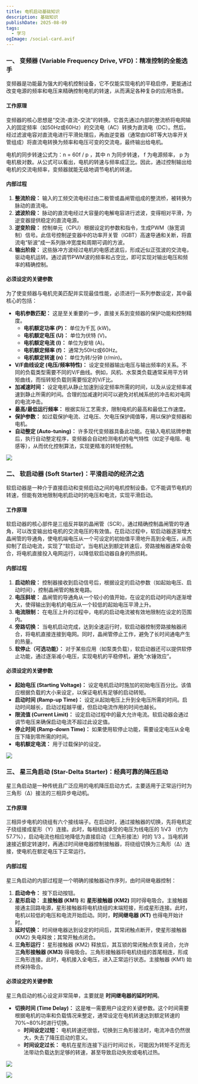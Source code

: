 ```yaml
---
title: 电机启动基础知识
description: 基础知识
publishDate: 2025-08-09
tags:
  - 学习
ogImage: /social-card.avif
---
```

### 一、 变频器 (Variable Frequency Drive, VFD)：精准控制的全能选手

变频器是功能最为强大的电机控制设备，它不仅能实现电机的平稳启停，更能通过改变电源的频率和电压来精确控制电机的转速，从而满足各种复杂的应用场景。

#### **工作原理**

变频器的核心思想是“交流-直流-交流”的转换。它首先通过内部的整流桥将电网输入的固定频率（如50Hz或60Hz）的交流电（AC）转换为直流电（DC）。然后，经过滤波电容对直流电进行平滑处理后，再由逆变器（通常由IGBT等大功率开关管组成）将直流电转换为频率和电压可变的交流电，最终输出给电机。

电机的同步转速公式为：n = 60f / p ，其中 n 为同步转速， f 为电源频率， p 为电机极对数。从公式可以看出，电机的转速与频率成正比。因此，通过控制输出给电机的交流电频率，变频器就能无级地调节电机的转速。

#### **内部过程**

1.  **整流阶段：** 输入的工频交流电经过由二极管或晶闸管组成的整流桥，被转换为脉动的直流电。
2.  **滤波阶段：** 脉动的直流电经过大容量的电解电容进行滤波，变得相对平滑，为逆变器提供稳定的直流电源。
3.  **逆变阶段：** 控制单元（CPU）根据设定的参数和指令，生成PWM（脉宽调制）信号。此信号控制逆变器中的功率开关管（IGBT）高速导通和关断，将直流电“斩波”成一系列脉冲宽度和周期可调的方波。
4.  **输出阶段：** 这些脉冲方波经过电机的电感滤波后，形成近似正弦波的交流电，驱动电机运转。通过调节PWM波的频率和占空比，即可实现对输出电压和频率的精确控制。

#### **必须设定的关键参数**

为了使变频器与电机完美匹配并实现最佳性能，必须进行一系列参数设定，其中最核心的包括：

* **电机参数匹配：** 这是至关重要的一步，直接关系到变频器的保护功能和控制精度。
    * **电机额定功率 (P)：** 单位为千瓦 (kW)。
    * **电机额定电压 (U)：** 单位为伏特 (V)。
    * **电机额定电流 (I)：** 单位为安培 (A)。
    * **电机额定频率 (f)：** 通常为50Hz或60Hz。
    * **电机额定转速 (n)：** 单位为转/分钟 (r/min)。
* **V/F曲线设定 (电压/频率特性)：** 设定变频器输出电压与输出频率的关系。不同的负载类型需要不同的V/F曲线。例如，风机、水泵类负载通常采用平方转矩曲线，而恒转矩负载则需要恒定的V/F比。
* **加减速时间：** 设定电机从静止加速到设定频率所需的时间，以及从设定频率减速到静止所需的时间。合理的加减速时间可以避免对机械系统的冲击和对电网的电流冲击。
* **最高/最低运行频率：** 根据实际工艺需求，限制电机的最高和最低工作速度。
* **保护参数：** 如过载保护电流、过电压、欠电压保护阈值等，用以保护变频器和电机。
* **自动整定 (Auto-tuning)：** 许多现代变频器具备此功能。在输入电机铭牌参数后，执行自动整定程序，变频器会自动检测电机的电气特性（如定子电阻、电感等），从而优化控制算法，实现更精准的转矩控制。

![](/assets/images/1000013755.png)


### 二、 软启动器 (Soft Starter)：平滑启动的经济之选

软启动器是一种介于直接启动和变频启动之间的电机控制设备。它不能调节电机的转速，但能有效地限制电机启动时的电压和电流，实现平滑启动。

#### **工作原理**

软启动器的核心部件是三组反并联的晶闸管（SCR）。通过精确控制晶闸管的导通角，可以改变输出给电机的交流电压的有效值。在启动过程中，软启动器逐渐增大晶闸管的导通角，使电机端电压从一个可设定的初始值平滑地升高到全电压，从而抑制了启动电流，实现了“软启动”。当电机达到额定转速后，旁路接触器通常会吸合，将电机直接投入电网运行，以降低软启动器自身的热损耗。

#### **内部过程**

1.  **启动阶段：** 控制器接收到启动信号后，根据设定的启动参数（如起始电压、启动时间），控制晶闸管的触发电路。
2.  **电压斜坡：** 晶闸管的导通角从一个较小的值开始，在设定的启动时间内逐渐增大，使得输出到电机的电压从一个较低的起始电压平滑上升。
3.  **电流限制：** 在电压上升的过程中，电机的启动电流被有效地限制在设定的范围内。
4.  **旁路切换：** 当电机启动完成，达到全速运行时，软启动器控制旁路接触器闭合，将电机直接连接到电网。同时，晶闸管停止工作，避免了长时间通电产生的热量。
5.  **软停止（可选功能）：** 对于某些应用（如泵类负载），软启动器还可以提供软停止功能，通过逐渐减小电压，实现电机的平稳停机，避免“水锤效应”。

#### **必须设定的关键参数**

* **起始电压 (Starting Voltage)：** 设定电机启动时施加的初始电压百分比。该值应根据负载的大小来设定，以保证电机有足够的启动转矩。
* **启动时间 (Ramp-up Time)：** 设定从起始电压上升到全电压所需的时间。启动时间越长，启动过程越平缓，但启动电流作用的时间也越长。
* **限流值 (Current Limit)：** 设定启动过程中的最大允许电流。软启动器会通过调节电压来确保启动电流不超过此设定值。
* **停止时间 (Ramp-down Time)：** 如果使用软停止功能，需要设定电压从全电压下降到零所需的时间。
* **电机额定电流：** 用于过载保护的设定。

![](/assets/images/1000013756.png)


### 三、 星三角启动 (Star-Delta Starter)：经典可靠的降压启动

星三角启动是一种传统且广泛应用的电机降压启动方式，主要适用于正常运行时为三角形（Δ）接法的三相异步电动机。

#### **工作原理**

三相异步电机的绕组有六个接线端子。在启动时，通过接触器的切换，先将电机定子绕组接成星形（Y）连接。此时，每相绕组承受的电压为线电压的 1/√3 （约为57.7%），启动电流也相应地降低为直接启动（三角形接法）时的 $1/3$ 。当电机转速接近额定转速时，再通过时间继电器控制接触器，将绕组切换为三角形（Δ）连接，使电机在额定电压下正常运行。

#### **内部过程**

星三角启动的内部过程是一个明确的接触器动作序列，由时间继电器控制：

1.  **启动命令：** 按下启动按钮。
2.  **星形启动：** **主接触器 (KM1)** 和 **星形接触器 (KM2)** 同时得电吸合。主接触器接通主回路电源，星形接触器将电机绕组的末端短接，形成星形连接。此时，电机以较低的电压和电流开始启动。同时，**时间继电器 (KT)** 也得电开始计时。
3.  **延时切换：** 时间继电器达到设定的时间后，其常闭触点断开，使星形接触器 (KM2) 失电释放；其常开触点闭合。
4.  **三角形运行：** 星形接触器 (KM2) 释放后，其互锁的常闭触点恢复闭合，允许 **三角形接触器 (KM3)** 得电吸合。三角形接触器将电机绕组的首尾相连，形成三角形连接。此时，电机接入全电压，进入正常运行状态。主接触器 (KM1) 始终保持吸合。

#### **必须设定的关键参数**

星三角启动的核心设定非常简单，主要就是 **时间继电器的延时时间**。

* **切换时间 (Time Delay)：** 这是唯一需要用户设定的关键参数。这个时间需要根据电机的功率和负载情况来整定，通常设定在电机转速达到额定转速的70%~80%时进行切换。
    * **时间设定过短：** 电机转速还很低，切换到三角形接法时，电流冲击仍然很大，失去了降压启动的意义。
    * **时间设定过长：** 电机在星形连接下运行时间过长，可能因为转矩不足而无法带动负载达到足够的转速，甚至导致启动失败或电机过热。

![](/assets/images/1000013757.png)

![](/assets/images/1000013759.png)
